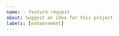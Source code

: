 ```yaml
---
name: 💡 Feature request
about: Suggest an idea for this project
labels: [enhancement]
---
```


<!--
Thank you for sharing your idea!

Please describe your idea in depth. If you're not sure what to write, imagine the following:
  - How is this important to you? How would you use it?
  - Can you think of any alternatives?
  - Do you have any ideas about how it can be implemented? Are you willing/able to implement it? Do you need mentoring?
-->
